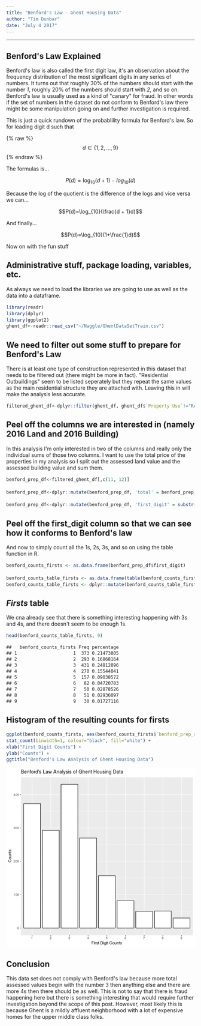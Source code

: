 ```yaml
---
title: "Benford's Law - Ghent Housing Data"
author: "Tim Dunbar"
date: "July 4 2017"
---
```

---------------

## Benford's Law Explained

Benford's law is also called the first digit law, it's an observation about the frequency distribution of the most significant digits in any series of numbers.  It turns out that roughly 30% of the numbers should start with the number *1*, roughly 20% of the numbers should start with *2*, and so on. Benford's law is usually used as a kind of "canary" for fraud. In other words if the set of numbers in the dataset do not conform to Benford's law there might be some manipulation going on and further investigation is required.

This is just a quick rundown of the probablility formula for Benford's law.  So for leading digit d such that 

{% raw %}
$$d\in\{1, 2, ..., 9\}$$
{% endraw %}

The formulas is...

$$P(d)=\log_{10}(d + 1)-log_{10}(d)$$

Because the log of the quotient is the difference of the logs and vice versa we can...

$$P(d)=\log_{10}(\frac{d + 1}d)$$

And finally...

$$P(d)=\log_{10}(1+\frac{1}d)$$

Now on with the fun stuff

## Administrative stuff, package loading, variables, etc.

As always we need to load the libraries we are going to use as well as the data into a dataframe.

```r
library(readr)
library(dplyr)
library(ggplot2)
ghent_df<-readr::read_csv("~/Naggle/GhentDataSetTrain.csv")
```
## We need to filter out some stuff to prepare for Benford's Law

There is at least one type of construction represented in this dataset that needs to be filtered out (there might be more in fact).  "Residential Outbuildings" seem to be listed seperately but they repeat the same values as the main residential structure they are attached with.  Leaving this in will make the analysis less accurate.

```r
filtered_ghent_df<-dplyr::filter(ghent_df, ghent_df$`Property Use`!="Residential Outbuilding")
```
## Peel off the columns we are interested in (namely 2016 Land and 2016 Building)

In this analysis I'm only interested in two of the columns and really only the individual sums of those two columns.  I want to use the total price of the properties in my analysis so I split out the assessed land value and the assessed building value and sum them.

```r
benford_prep_df<-filtered_ghent_df[,c(11, 12)]

benford_prep_df<-dplyr::mutate(benford_prep_df, 'total' = benford_prep_df$`2016 Land`+benford_prep_df$`2016 Building`)

benford_prep_df<-dplyr::mutate(benford_prep_df, 'first_digit' = substr(benford_prep_df$total, 1, 1))
```
## Peel off the first_digit column so that we can see how it conforms to Benford's law

And now to simply count all the 1s, 2s, 3s, and so on using the table function in R.

```r
benford_counts_firsts <- as.data.frame(benford_prep_df$first_digit)

benford_counts_table_firsts <- as.data.frame(table(benford_counts_firsts))
benford_counts_table_firsts <- dplyr::mutate(benford_counts_table_firsts, percentage = benford_counts_table_firsts$Freq/1737)
```
## *Firsts* table

We cna already see that there is something interesting happening with 3s and 4s, and there doesn't seem to be enough 1s.

```r
head(benford_counts_table_firsts, 9)
```

```
##   benford_counts_firsts Freq percentage
## 1                     1  373 0.21473805
## 2                     2  293 0.16868164
## 3                     3  431 0.24812896
## 4                     4  270 0.15544041
## 5                     5  157 0.09038572
## 6                     6   82 0.04720783
## 7                     7   50 0.02878526
## 8                     8   51 0.02936097
## 9                     9   30 0.01727116
```
## Histogram of the resulting counts for firsts

```r
ggplot(benford_counts_firsts, aes(benford_counts_firsts$`benford_prep_df$first_digit`)) +
stat_count(binwidth=1, colour="black", fill="white") +
xlab("First Digit Counts") +
ylab("Counts") +
ggtitle("Benford's Law Analysis of Ghent Housing Data")
```

![First Digits Frequency Distribution](/images/benfords_law_hist.png)<!-- -->

## Conclusion

This data set does not comply with Benford's law because more total assessed values begin with the number 3 then anything else and there are more 4s then there should be as well.  This is not to say that there is fraud happening here but there is something interesting that would require further investigation beyond the scope of this post.  However, most likely this is because Ghent is a mildly affluent neighborhood with a lot of expensive homes for the upper middle class folks.
